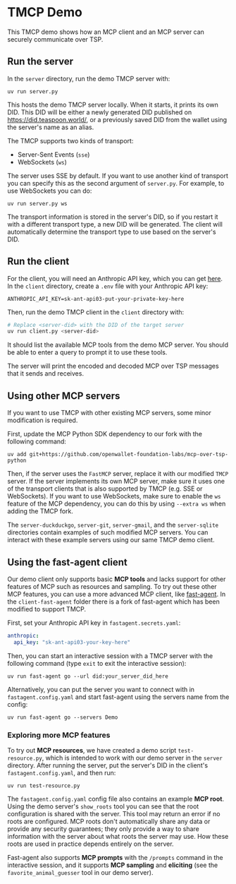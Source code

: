 # TMCP Demo

This TMCP demo shows how an MCP client and an MCP server can securely communicate over TSP.

## Run the server

In the `server` directory, run the demo TMCP server with:

```
uv run server.py
```

This hosts the demo TMCP server locally. When it starts, it prints its own DID. This DID will be either a newly generated DID published on <https://did.teaspoon.world/>, or a previously saved DID from the wallet using the server's name as an alias.

The TMCP supports two kinds of transport:

- Server-Sent Events (`sse`)
- WebSockets (`ws`)

The server uses SSE by default. If you want to use another kind of transport you can specify this as the second argument of `server.py`. For example, to use WebSockets you can do:

```
uv run server.py ws
```

The transport information is stored in the server's DID, so if you restart it with a different transport type, a new DID will be generated. The client will automatically determine the transport type to use based on the server's DID.

## Run the client

For the client, you will need an Anthropic API key, which you can get [here](https://console.anthropic.com/settings/keys). In the `client` directory, create a `.env` file with your Anthropic API key:

```
ANTHROPIC_API_KEY=sk-ant-api03-put-your-private-key-here
```

Then, run the demo TMCP client in the `client` directory with:

```bash
# Replace <server-did> with the DID of the target server
uv run client.py <server-did>
```

It should list the available MCP tools from the demo MCP server. You should be able to enter a query to prompt it to use these tools.

The server will print the encoded and decoded MCP over TSP messages that it sends and receives.

## Using other MCP servers

If you want to use TMCP with other existing MCP servers, some minor modification is required.

First, update the MCP Python SDK dependency to our fork with the following command:

```
uv add git+https://github.com/openwallet-foundation-labs/mcp-over-tsp-python
```

Then, if the server uses the `FastMCP` server, replace it with our modified `TMCP` server. If the server implements its own MCP server, make sure it uses one of the transport clients that is also supported by TMCP (e.g. SSE or WebSockets). If you want to use WebSockets, make sure to enable the `ws` feature of the MCP dependency, you can do this by using `--extra ws` when adding the TMCP fork.

The `server-duckduckgo`, `server-git`, `server-gmail`, and the `server-sqlite` directories contain examples of such modified MCP servers. You can interact with these example servers using our same TMCP demo client.

## Using the fast-agent client

Our demo client only supports basic **MCP tools** and lacks support for other features of MCP such as resources and sampling. To try out these other MCP features, you can use a more advanced MCP client, like [fast-agent](https://github.com/evalstate/fast-agent). In the `client-fast-agent` folder there is a fork of fast-agent which has been modified to support TMCP.

First, set your Anthropic API key in `fastagent.secrets.yaml`:

```yaml
anthropic:
  api_key: "sk-ant-api03-your-key-here"
```

Then, you can start an interactive session with a TMCP server with the following command (type `exit` to exit the interactive session):

```
uv run fast-agent go --url did:your_server_did_here
```

Alternatively, you can put the server you want to connect with in `fastagent.config.yaml` and start fast-agent using the servers name from the config:

```
uv run fast-agent go --servers Demo
```

### Exploring more MCP features

To try out **MCP resources**, we have created a demo script `test-resource.py`, which is intended to work with our demo server in the `server` directory. After running the server, put the server's DID in the client's `fastagent.config.yaml`, and then run:

```
uv run test-resource.py
```

The `fastagent.config.yaml` config file also contains an example **MCP root**. Using the demo server's `show_roots` tool you can see that the root configuration is shared with the server. This tool may return an error if no roots are configured. MCP roots don't automatically share any data or provide any security guarantees; they only provide a way to share information with the server about what roots the server may use. How these roots are used in practice depends entirely on the server.

Fast-agent also supports **MCP prompts** with the `/prompts` command in the interactive session, and it supports **MCP sampling** and **eliciting** (see the `favorite_animal_guesser` tool in our demo server).
